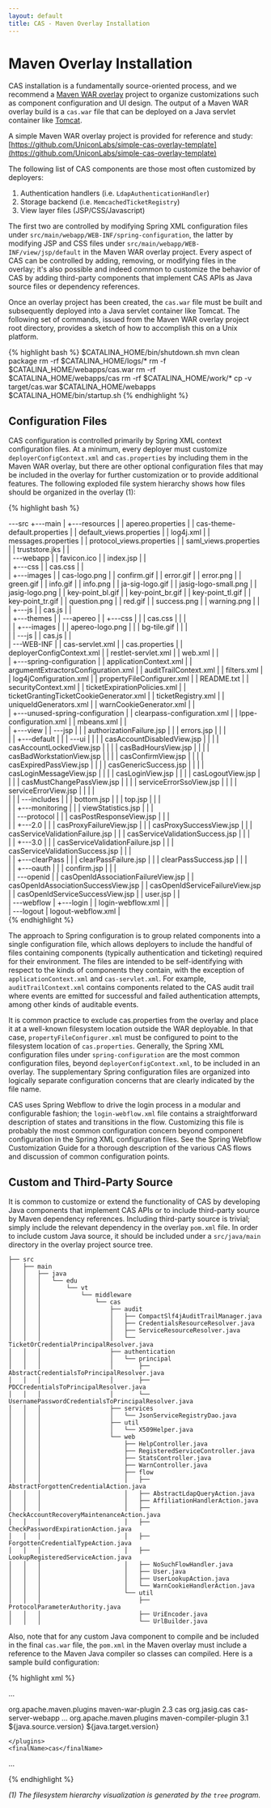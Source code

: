 ```yaml
---
layout: default
title: CAS - Maven Overlay Installation
---
```


# Maven Overlay Installation
CAS installation is a fundamentally source-oriented process, and we recommend a
[Maven WAR overlay](http://maven.apache.org/plugins/maven-war-plugin/overlays.html) project to organize
customizations such as component configuration and UI design.
The output of a Maven WAR overlay build is a `cas.war` file that can be deployed on a Java servlet container like
[Tomcat](http://tomcat.apache.org/whichversion.html).

A simple Maven WAR overlay project is provided for reference and study:
[https://github.com/UniconLabs/simple-cas-overlay-template](https://github.com/UniconLabs/simple-cas-overlay-template)

The following list of CAS components are those most often customized by deployers:

1. Authentication handlers (i.e. `LdapAuthenticationHandler`)
2. Storage backend (i.e. `MemcachedTicketRegistry`)
3. View layer files (JSP/CSS/Javascript)

The first two are controlled by modifying Spring XML configuration files under
`src/main/webapp/WEB-INF/spring-configuration`, the latter by modifying JSP and CSS files under
`src/main/webapp/WEB-INF/view/jsp/default` in the Maven WAR overlay project. Every aspect of CAS can be controlled by
adding, removing, or modifying files in the overlay; it's also possible and indeed common to customize the behavior of
CAS by adding third-party components that implement CAS APIs as Java source files or dependency references.

Once an overlay project has been created, the `cas.war` file must be built and subsequently deployed into a Java
servlet container like Tomcat. The following set of commands, issued from the Maven WAR overlay project root
directory, provides a sketch of how to accomplish this on a Unix platform.

{% highlight bash %}
$CATALINA_HOME/bin/shutdown.sh
mvn clean package
rm -rf $CATALINA_HOME/logs/*
rm -f $CATALINA_HOME/webapps/cas.war
rm -rf $CATALINA_HOME/webapps/cas
rm -rf $CATALINA_HOME/work/*
cp -v target/cas.war $CATALINA_HOME/webapps
$CATALINA_HOME/bin/startup.sh
{% endhighlight %}


## Configuration Files
CAS configuration is controlled primarily by Spring XML context configuration files. At a minimum, every deployer
must customize `deployerConfigContext.xml` and `cas.properties` by including them in the Maven WAR overlay,
but there are other optional configuration files that may be included in the overlay for further customization
or to provide additional features. The following exploded file system hierarchy shows how files should be organized
in the overlay (1):

{% highlight bash %}

\---src
    +---main
    |   +---resources
    |   |       apereo.properties
    |   |       cas-theme-default.properties
    |   |       default_views.properties
    |   |       log4j.xml
    |   |       messages.properties
    |   |       protocol_views.properties
    |   |       saml_views.properties
    |   |       truststore.jks
    |   |       
    |   \---webapp
    |       |   favicon.ico
    |       |   index.jsp
    |       |   
    |       +---css
    |       |       cas.css
    |       |       
    |       +---images
    |       |       cas-logo.png
    |       |       confirm.gif
    |       |       error.gif
    |       |       error.png
    |       |       green.gif
    |       |       info.gif
    |       |       info.png
    |       |       ja-sig-logo.gif
    |       |       jasig-logo-small.png
    |       |       jasig-logo.png
    |       |       key-point_bl.gif
    |       |       key-point_br.gif
    |       |       key-point_tl.gif
    |       |       key-point_tr.gif
    |       |       question.png
    |       |       red.gif
    |       |       success.png
    |       |       warning.png
    |       |       
    |       +---js
    |       |       cas.js
    |       |       
    |       +---themes
    |       |   \---apereo
    |       |       +---css
    |       |       |       cas.css
    |       |       |       
    |       |       +---images
    |       |       |       apereo-logo.png
    |       |       |       bg-tile.gif
    |       |       |       
    |       |       \---js
    |       |               cas.js
    |       |               
    |       \---WEB-INF
    |           |   cas-servlet.xml
    |           |   cas.properties
    |           |   deployerConfigContext.xml
    |           |   restlet-servlet.xml
    |           |   web.xml
    |           |   
    |           +---spring-configuration
    |           |       applicationContext.xml
    |           |       argumentExtractorsConfiguration.xml
    |           |       auditTrailContext.xml
    |           |       filters.xml
    |           |       log4jConfiguration.xml
    |           |       propertyFileConfigurer.xml
    |           |       README.txt
    |           |       securityContext.xml
    |           |       ticketExpirationPolicies.xml
    |           |       ticketGrantingTicketCookieGenerator.xml
    |           |       ticketRegistry.xml
    |           |       uniqueIdGenerators.xml
    |           |       warnCookieGenerator.xml
    |           |       
    |           +---unused-spring-configuration
    |           |       clearpass-configuration.xml
    |           |       lppe-configuration.xml
    |           |       mbeans.xml
    |           |       
    |           +---view
    |           |   \---jsp
    |           |       |   authorizationFailure.jsp
    |           |       |   errors.jsp
    |           |       |   
    |           |       +---default
    |           |       |   \---ui
    |           |       |       |   casAccountDisabledView.jsp
    |           |       |       |   casAccountLockedView.jsp
    |           |       |       |   casBadHoursView.jsp
    |           |       |       |   casBadWorkstationView.jsp
    |           |       |       |   casConfirmView.jsp
    |           |       |       |   casExpiredPassView.jsp
    |           |       |       |   casGenericSuccess.jsp
    |           |       |       |   casLoginMessageView.jsp
    |           |       |       |   casLoginView.jsp
    |           |       |       |   casLogoutView.jsp
    |           |       |       |   casMustChangePassView.jsp
    |           |       |       |   serviceErrorSsoView.jsp
    |           |       |       |   serviceErrorView.jsp
    |           |       |       |   
    |           |       |       \---includes
    |           |       |               bottom.jsp
    |           |       |               top.jsp
    |           |       |               
    |           |       +---monitoring
    |           |       |       viewStatistics.jsp
    |           |       |       
    |           |       \---protocol
    |           |           |   casPostResponseView.jsp
    |           |           |   
    |           |           +---2.0
    |           |           |       casProxyFailureView.jsp
    |           |           |       casProxySuccessView.jsp
    |           |           |       casServiceValidationFailure.jsp
    |           |           |       casServiceValidationSuccess.jsp
    |           |           |       
    |           |           +---3.0
    |           |           |       casServiceValidationFailure.jsp
    |           |           |       casServiceValidationSuccess.jsp
    |           |           |       
    |           |           +---clearPass
    |           |           |       clearPassFailure.jsp
    |           |           |       clearPassSuccess.jsp
    |           |           |       
    |           |           +---oauth
    |           |           |       confirm.jsp
    |           |           |       
    |           |           \---openid
    |           |                   casOpenIdAssociationFailureView.jsp
    |           |                   casOpenIdAssociationSuccessView.jsp
    |           |                   casOpenIdServiceFailureView.jsp
    |           |                   casOpenIdServiceSuccessView.jsp
    |           |                   user.jsp
    |           |                   
    |           \---webflow
    |               +---login
    |               |       login-webflow.xml
    |               |       
    |               \---logout
    |                       logout-webflow.xml
    |                                               
{% endhighlight %}

The approach to Spring configuration is to group related components into a single configuration file, which allows
deployers to include the handful of files containing components (typically authentication and ticketing) required
for their environment. The files are intended to be self-identifying with respect to the kinds of components they
contain, with the exception of `applicationContext.xml` and `cas-servlet.xml`. For example, `auditTrailContext.xml`
contains components related to the CAS audit trail where events are emitted for successful and failed authentication attempts, among other kinds of auditable events.

It is common practice to exclude cas.properties from the overlay and place it at a well-known filesystem location
outside the WAR deployable. In that case, `propertyFileConfigurer.xml` must be configured to point to the filesystem
location of `cas.properties`. Generally, the Spring XML configuration files under `spring-configuration` are the most
common configuration files, beyond `deployerConfigContext.xml`, to be included in an overlay. The supplementary Spring
configuration files are organized into logically separate configuration concerns that are clearly indicated by the file
name.

CAS uses Spring Webflow to drive the login process in a modular and configurable fashion; the `login-webflow.xml`
file contains a straightforward description of states and transitions in the flow. Customizing this file is probably
the most common configuration concern beyond component configuration in the Spring XML configuration files. See the
Spring Webflow Customization Guide for a thorough description of the various CAS flows and discussion of common
configuration points.


## Custom and Third-Party Source
It is common to customize or extend the functionality of CAS by developing Java components that implement CAS APIs or
to include third-party source by Maven dependency references. Including third-party source is trivial; simply include
the relevant dependency in the overlay `pom.xml` file. In order to include custom Java source, it should be included
under a `src/java/main` directory in the overlay project source tree.

    ├── src
    │   ├── main
    │   │   ├── java
    │   │   │   └── edu
    │   │   │       └── vt
    │   │   │           └── middleware
    │   │   │               └── cas
    │   │   │                   ├── audit
    │   │   │                   │   ├── CompactSlf4jAuditTrailManager.java
    │   │   │                   │   ├── CredentialsResourceResolver.java
    │   │   │                   │   ├── ServiceResourceResolver.java
    │   │   │                   │   └── TicketOrCredentialPrincipalResolver.java
    │   │   │                   ├── authentication
    │   │   │                   │   └── principal
    │   │   │                   │       ├── AbstractCredentialsToPrincipalResolver.java
    │   │   │                   │       ├── PDCCredentialsToPrincipalResolver.java
    │   │   │                   │       └── UsernamePasswordCredentialsToPrincipalResolver.java
    │   │   │                   ├── services
    │   │   │                   │   └── JsonServiceRegistryDao.java
    │   │   │                   ├── util
    │   │   │                   │   └── X509Helper.java
    │   │   │                   └── web
    │   │   │                       ├── HelpController.java
    │   │   │                       ├── RegisteredServiceController.java
    │   │   │                       ├── StatsController.java
    │   │   │                       ├── WarnController.java
    │   │   │                       ├── flow
    │   │   │                       │   ├── AbstractForgottenCredentialAction.java
    │   │   │                       │   ├── AbstractLdapQueryAction.java
    │   │   │                       │   ├── AffiliationHandlerAction.java
    │   │   │                       │   ├── CheckAccountRecoveryMaintenanceAction.java
    │   │   │                       │   ├── CheckPasswordExpirationAction.java
    │   │   │                       │   ├── ForgottenCredentialTypeAction.java
    │   │   │                       │   ├── LookupRegisteredServiceAction.java
    │   │   │                       │   ├── NoSuchFlowHandler.java
    │   │   │                       │   ├── User.java
    │   │   │                       │   ├── UserLookupAction.java
    │   │   │                       │   └── WarnCookieHandlerAction.java
    │   │   │                       └── util
    │   │   │                           ├── ProtocolParameterAuthority.java
    │   │   │                           ├── UriEncoder.java
    │   │   │                           └── UrlBuilder.java


Also, note that for any custom Java component to compile and be included in the final `cas.war` file, the `pom.xml` in the Maven overlay must include a reference to the Maven Java compiler so classes can compiled. Here is a sample build configuration:


{% highlight xml %}

...

<build>
    <plugins>
        <plugin>
            <groupId>org.apache.maven.plugins</groupId>
            <artifactId>maven-war-plugin</artifactId>
            <version>2.3</version>
            <configuration>
                <warName>cas</warName>
                <overlays>
                    <overlay>
                        <groupId>org.jasig.cas</groupId>
                        <artifactId>cas-server-webapp</artifactId>
                        <excludes>
                            <exclude>...</exclude>
                        </excludes>
                    </overlay>
                </overlays>
            </configuration>
        </plugin>
        <plugin>
            <groupId>org.apache.maven.plugins</groupId>
            <artifactId>maven-compiler-plugin</artifactId>
            <version>3.1</version>
            <configuration>
                <source>${java.source.version}</source>
                <target>${java.target.version}</target>
            </configuration>
        </plugin>

    </plugins>
    <finalName>cas</finalName>
</build>

...

{% endhighlight %}


*(1) The filesystem hierarchy visualization is generated by the `tree` program.*